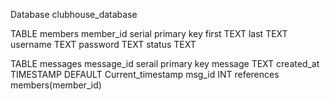 Database clubhouse_database

TABLE members
member_id serial primary key
first TEXT
last TEXT
username TEXT
password TEXT
status TEXT

TABLE messages
message_id serail primary key
message TEXT
created_at TIMESTAMP DEFAULT Current_timestamp
msg_id INT references members(member_id)




